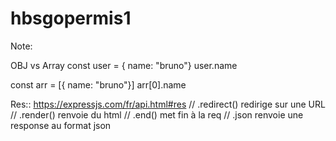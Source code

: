 # hbsgopermis1
Note:

OBJ vs Array
const user = { name: "bruno"}
user.name

const arr = [{ name: "bruno"}]
arr[0].name

Res:: https://expressjs.com/fr/api.html#res
// .redirect() redirige sur une URL
// .render() renvoie du html
// .end() met fin à la req
// .json renvoie une response au format json

<!-- Commande MySQL -->

